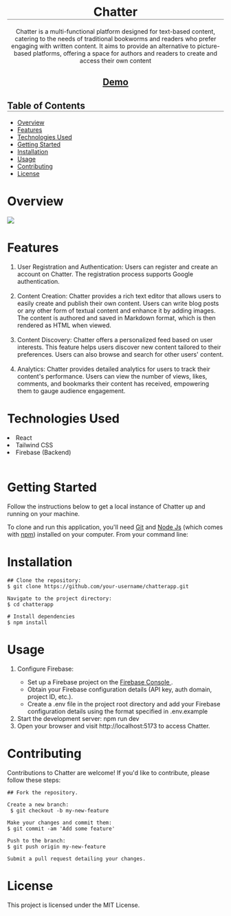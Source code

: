  <h1 align="center" style="border-bottom: 1px solid gray;">Chatter</h1>

<p align='center'>
Chatter is a multi-functional platform designed for text-based content, catering to the needs of traditional bookworms and readers who prefer engaging with written content. It aims to provide an alternative to picture-based platforms, offering a space for authors and readers to create and access their own content
</p>

<h2 align='center'>
<a href='https://chattermd.vercel.app/' > Demo</a>
</h2>

<h2 style="border-bottom: 1px solid gray;">Table of Contents</h2>
<ul>
    <li><a href="#Overview">Overview</a></li>
    <li><a href="#features">Features</a></li>
    <li><a href='#technologies'>Technologies Used</a></li>
    <li><a href ='#gettingStarted'>Getting Started</a></li>
    <li><a href="#installation">Installation</a></li>
    <li><a href="#usage">Usage</a></li>
    <li><a href="#contributing">Contributing</a></li>
    <li><a href="#license">License</a></li>
</ul>

<h1 id='overview'>Overview</h1>
<img src='./public/preview.png' /> <br/>

<h1 id='features'>Features</h1>
<ol>
    <li>
    User Registration and Authentication: Users can register and create an account on Chatter. The registration process supports Google authentication.
    </li> <br />
    <li>
    Content Creation: Chatter provides a rich text editor that allows users to easily create and publish their own content. Users can write blog posts or any other form of textual content and enhance it by adding images. The content is authored and saved in Markdown format, which is then rendered as HTML when viewed.
    </li> <br />
    <li>
    Content Discovery: Chatter offers a personalized feed based on user interests. This feature helps users discover new content tailored to their preferences. Users can also browse and search for other users' content.
    </li> <br/>
    <li>
    Analytics: Chatter provides detailed analytics for users to track their content's performance. Users can view the number of views, likes, comments, and bookmarks their content has received, empowering them to gauge audience engagement.
    </li>
</ol>

<h1 id='technologies'>Technologies Used</h1>
<li>React</li>
<li>Tailwind CSS</li> 
<li>Firebase (Backend)</li>  <br />





<h1 id='gettingStarted'>Getting Started</h1>

<p>
Follow the instructions below to get a local instance of Chatter up and running on your machine.
</p>

<p>
To clone and run this application, you'll need <a href='https://git-scm.com/'>Git</a> and <a href='https://nodejs.org/en/download/'>Node Js</a> (which comes with <a href='http://npmjs.com/'>npm</a>) installed on your computer. From your command line:
</p>

<h1 id='installation'>Installation</h1>

```
## Clone the repository:
$ git clone https://github.com/your-username/chatterapp.git

Navigate to the project directory:
$ cd chatterapp

# Install dependencies
$ npm install

```

<h1 id='usage'>Usage</h1>

<ol>
    <li>
        Configure Firebase:
    </li>
    <ul>
        <li>
          Set up a Firebase project on the <a href='https://console.firebase.google.com/'>Firebase Console </a>.
        </li>
        <li>
        Obtain your Firebase configuration details (API key, auth domain, project ID, etc.).
        </li>
        <li>
        Create a .env file in the project root directory and add your Firebase configuration details using the format specified in .env.example
        </li>
    </ul>
    <li>
         Start the development server: npm run dev
    </li>
    <li>
        Open your browser and visit http://localhost:5173 to access Chatter.
    </li>
</ol>


<h1 id='contributing'>Contributing</h1>

<p>
Contributions to Chatter are welcome! If you'd like to contribute, please follow these steps:
</p>

```
## Fork the repository.

Create a new branch:
 $ git checkout -b my-new-feature

Make your changes and commit them: 
$ git commit -am 'Add some feature'

Push to the branch:
$ git push origin my-new-feature

Submit a pull request detailing your changes.
```
<h1 id='license'>License</h1>

This project is licensed under the MIT License.